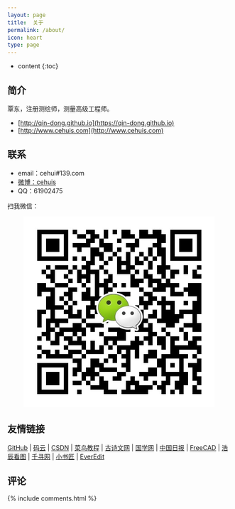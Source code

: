 ```yaml
---
layout: page
title:  关于
permalink: /about/
icon: heart
type: page
---
```

* content
{:toc}

## 简介

覃东，注册测绘师，测量高级工程师。

- [http://qin-dong.github.io](https://qin-dong.github.io)
- [http://www.cehuis.com](http://www.cehuis.com)

## 联系

* email：cehui#139.com
* [微博：cehuis](http://weibo.com/qindonge)
* QQ：61902475

扫我微信：

<div style="text-align:center;border:solid 1px 000;margin:2px;"><img src="/img/res/weixin_qd.png"></div>


## 友情链接

[GitHub](https://github.com/Qin-Dong) \| [码云](https://gitee.com/Qin-Dong/) \| [CSDN](https://blog.csdn.net/hjpqindong) \| [菜鸟教程](https://www.runoob.com) \| [古诗文网](https://www.gushiwen.org/) \| [国学网](http://www.guoxue.com/wenxian/wxshi/shibu.htm) \| [中国日报](http://www.chinadaily.com.cn/) \| [FreeCAD](https://github.com/FreeCAD/FreeCAD/releases/) \| [浩辰看图](http://web.gstarcad.com/) \| [千寻网](https://www.qxwz.com/) \| [小书匠](http://markdown.xiaoshujiang.com/) \| [EverEdit](http://everedit.cn/) 


## 评论

{% include comments.html %}
